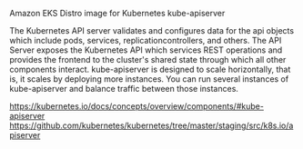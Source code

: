 Amazon EKS Distro image for Kubernetes kube-apiserver

The Kubernetes API server validates and configures data for the api objects which include pods, services, replicationcontrollers, and others. The API Server exposes the Kubernetes API which services REST operations and provides the frontend to the cluster's shared state through which all other components interact. kube-apiserver is designed to scale horizontally, that is, it scales by deploying more instances. You can run several instances of kube-apiserver and balance traffic between those instances.

https://kubernetes.io/docs/concepts/overview/components/#kube-apiserver
https://github.com/kubernetes/kubernetes/tree/master/staging/src/k8s.io/apiserver
